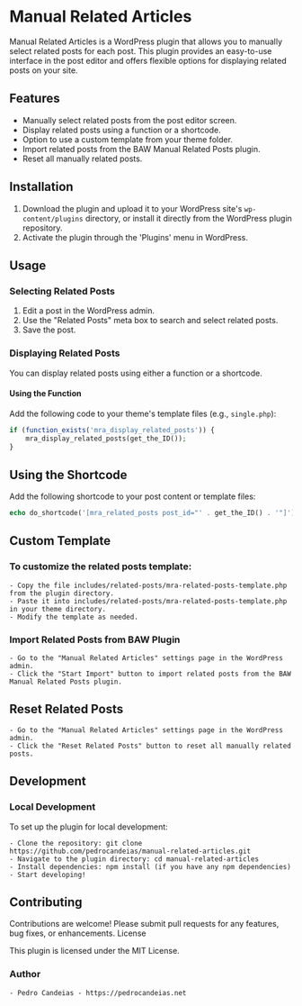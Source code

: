 # Manual Related Articles

Manual Related Articles is a WordPress plugin that allows you to manually select related posts for each post. This plugin provides an easy-to-use interface in the post editor and offers flexible options for displaying related posts on your site.

## Features

- Manually select related posts from the post editor screen.
- Display related posts using a function or a shortcode.
- Option to use a custom template from your theme folder.
- Import related posts from the BAW Manual Related Posts plugin.
- Reset all manually related posts.

## Installation

1. Download the plugin and upload it to your WordPress site's `wp-content/plugins` directory, or install it directly from the WordPress plugin repository.
2. Activate the plugin through the 'Plugins' menu in WordPress.

## Usage

### Selecting Related Posts

1. Edit a post in the WordPress admin.
2. Use the "Related Posts" meta box to search and select related posts.
3. Save the post.

### Displaying Related Posts

You can display related posts using either a function or a shortcode.

#### Using the Function

Add the following code to your theme's template files (e.g., `single.php`):

```php
if (function_exists('mra_display_related_posts')) {
    mra_display_related_posts(get_the_ID());
}
```

## Using the Shortcode

Add the following shortcode to your post content or template files:

```php
echo do_shortcode('[mra_related_posts post_id="' . get_the_ID() . '"]');
```

## Custom Template

### To customize the related posts template:

    - Copy the file includes/related-posts/mra-related-posts-template.php from the plugin directory.
    - Paste it into includes/related-posts/mra-related-posts-template.php in your theme directory.
    - Modify the template as needed.

### Import Related Posts from BAW Plugin

    - Go to the "Manual Related Articles" settings page in the WordPress admin.
    - Click the "Start Import" button to import related posts from the BAW Manual Related Posts plugin.

## Reset Related Posts

    - Go to the "Manual Related Articles" settings page in the WordPress admin.
    - Click the "Reset Related Posts" button to reset all manually related posts.

## Development
### Local Development

To set up the plugin for local development:

    - Clone the repository: git clone https://github.com/pedrocandeias/manual-related-articles.git
    - Navigate to the plugin directory: cd manual-related-articles
    - Install dependencies: npm install (if you have any npm dependencies)
    - Start developing!

## Contributing

Contributions are welcome! Please submit pull requests for any features, bug fixes, or enhancements.
License

This plugin is licensed under the MIT License.

### Author

    - Pedro Candeias - https://pedrocandeias.net